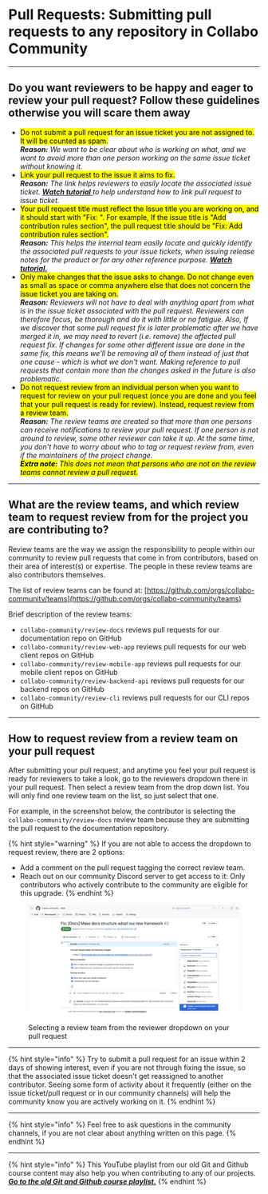 # Pull Requests: Submitting pull requests to any repository in Collabo Community

***

## Do you want reviewers to be happy and eager to review your pull request? Follow these guidelines otherwise you will scare them away

* <mark style="background-color:yellow;">Do not submit a pull request for an issue ticket you are not assigned to. It will be counted as spam.</mark>\
  _**Reason:** We want to be clear about who is working on what, and we want to avoid more than one person working on the same issue ticket without knowing it._
* <mark style="background-color:yellow;">Link your pull request to the issue it aims to fix.</mark> \
  _**Reason:** The link helps reviewers to easily locate the associated issue ticket._ [_**Watch tutorial**_ ](https://www.youtube.com/watch?v=IqJWDTZdQG4\&list=PLMDhbo3xlD1ESa1\_9WN4yG7bGDDksEQx7\&index=4\&t=301s)_to help understand how to link pull request to issue ticket._
* <mark style="background-color:yellow;">Your pull request title must reflect the Issue title you are working on, and it should start with "Fix: ". For example, If the issue title is "Add contribution rules section", the pull request title should be "Fix: Add contribution rules section".</mark> \
  _**Reason:** This helps the internal team easily locate and quickly identify the associated pull requests to your issue tickets, when issuing release notes for the product or for any other reference purpose._ [_**Watch tutorial.**_](https://www.youtube.com/watch?v=Ej396Vra1oQ\&list=PLMDhbo3xlD1ESa1\_9WN4yG7bGDDksEQx7\&index=14)
* <mark style="background-color:yellow;">Only make changes that the issue asks to change. Do not change even as small as space or comma anywhere else that does not concern the issue ticket you are taking on.</mark>\
  _**Reason:** Reviewers will not have to deal with anything apart from what is in the issue ticket associated with the pull request. Reviewers can therefore focus, be thorough and do it with little or no fatigue. Also, If we discover that some pull request fix is later problematic after we have merged it in, we may need to revert (i.e. remove) the affected pull request fix. If changes for some other different issue are done in the same fix, this means we'll be removing all of them instead of just that one cause - which is what we don't want. Making reference to pull requests that contain more than the changes asked in the future is also problematic._
* <mark style="background-color:yellow;">Do not request review from an individual person when you want to request for review on your pull request (once you are done and you feel that your pull request is ready for review). Instead, request review from a review team.</mark>\
  _**Reason:** The review teams are created so that more than one persons can receive notifications to review your pull request. If one person is not around to review, some other reviewer can take it up. At the same time, you don't have to worry about who to tag or request review from, even if the maintainers of the project change._\
  _<mark style="background-color:yellow;">**Extra note:**</mark> <mark style="background-color:yellow;"></mark><mark style="background-color:yellow;">This does not mean that persons who are not on the review teams cannot review a pull request.</mark>_

***

## What are the review teams, and which review team to request review from for the project you are contributing to?

Review teams are the way we assign the responsibility to people within our community to review pull requests that come in from contributors, based on their area of interest(s) or expertise. The people in these review teams are also contributors themselves.

The list of review teams can be found at: [https://github.com/orgs/collabo-community/teams](https://github.com/orgs/collabo-community/teams)

Brief description of the review teams:

* `collabo-community/review-docs` reviews pull requests for our documentation repo on GitHub
* `collabo-community/review-web-app` reviews pull requests for our web client repos on GitHub
* `collabo-community/review-mobile-app` reviews pull requests for our mobile client repos on GitHub
* `collabo-community/review-backend-api` reviews pull requests for our backend repos on GitHub
* `collabo-community/review-cli` reviews pull requests for our CLI repos on GitHub

***

## How to request review from a review team on your pull request

After submitting your pull request, and anytime you feel your pull request is ready for reviewers to take a look, go to the reviewers dropdown there in your pull request. Then select a review team from the drop down list. You will only find one review team on the list, so just select that one.

For example, in the screenshot below, the contributor is selecting the `collabo-community/review-docs` review team because they are submitting the pull request to the documentation repository.

{% hint style="warning" %}
If you are not able to access the dropdown to request review, there are 2 options:

* Add a comment on the pull request tagging the correct review team.
* Reach out on our community Discord server to get access to it: Only contributors who actively contribute to the community are eligible for this upgrade.
{% endhint %}

<figure><img src=".gitbook/assets/Screenshot 2024-04-06 at 18.34.48.png" alt=""><figcaption><p>Selecting a review team from the reviewer dropdown on your pull request</p></figcaption></figure>

***

{% hint style="info" %}
Try to submit a pull request for an issue within 2 days of showing interest, even if you are not through fixing the issue, so that the associated issue ticket doesn't get reassigned to another contributor. Seeing some form of activity about it frequently (either on the issue ticket/pull request  or in our community channels) will help the community know you are actively working on it.
{% endhint %}

***

{% hint style="info" %}
Feel free to ask questions in the community channels, if you are not clear about anything written on this page.
{% endhint %}

***

{% hint style="info" %}
This YouTube playlist from our old Git and Github course content may also help you when contributing to any of our projects. [_**Go to the old Git and Github course playlist.**_](https://www.youtube.com/playlist?list=PLMDhbo3xlD1ESa1\_9WN4yG7bGDDksEQx7)
{% endhint %}
